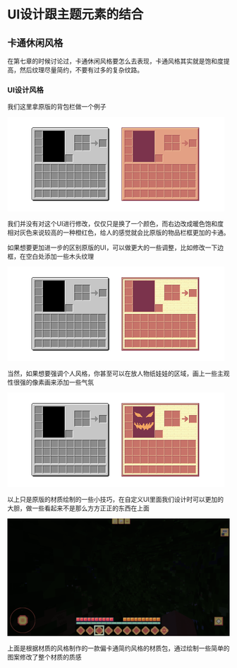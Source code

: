 # UI设计跟主题元素的结合

## 卡通休闲风格

在第七章的时候讨论过，卡通休闲风格要怎么去表现，卡通风格其实就是饱和度提高，然后纹理尽量简约，不要有过多的复杂纹路。

### UI设计风格

我们这里拿原版的背包栏做一个例子

![img](./images/11_1.png)

我们并没有对这个UI进行修改，仅仅只是换了一个颜色，而右边改成暖色饱和度相对灰色来说较高的一种橙红色，给人的感觉就会比原版的物品栏框更加的卡通。

如果想要更加进一步的区别原版的UI，可以做更大的一些调整，比如修改一下边框，在空白处添加一些木头纹理

![img](./images/11_2.png)

当然，如果想要强调个人风格，你甚至可以在放人物纸娃娃的区域，画上一些主观性很强的像素画来添加一些气氛

![img](./images/11_3.png)

以上只是原版的材质绘制的一些小技巧，在自定义UI里面我们设计时可以更加的大胆，做一些看起来不是那么方方正正的东西在上面

![img](./images/11_4.png)

上面是根据材质的风格制作的一款偏卡通简约风格的材质包，通过绘制一些简单的图案修改了整个材质的质感